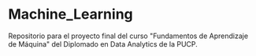 # Machine_Learning
Repositorio para el proyecto final del curso "Fundamentos de Aprendizaje de Máquina" del Diplomado en Data Analytics de la PUCP.
